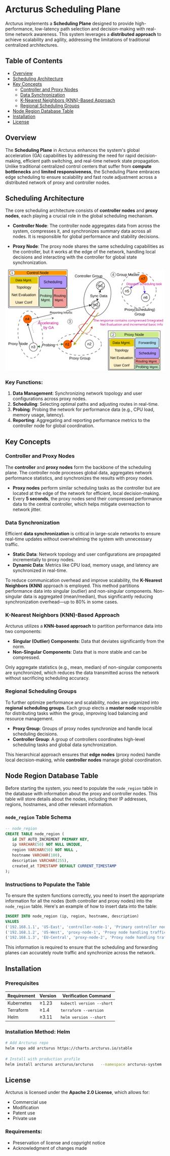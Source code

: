 
# Arcturus Scheduling Plane

Arcturus implements a **Scheduling Plane** designed to provide high-performance, low-latency path selection and decision-making with real-time network awareness. This system leverages a **distributed approach** to achieve scalability and agility, addressing the limitations of traditional centralized architectures.

## Table of Contents
- [Overview](#overview)
- [Scheduling Architecture](#scheduling-architecture)
- [Key Concepts](#key-concepts)
  - [Controller and Proxy Nodes](#controller-and-proxy-nodes)
  - [Data Synchronization](#data-synchronization)
  - [K-Nearest Neighbors (KNN)-Based Approach](#k-nearest-neighbors-knn-based-approach)
  - [Regional Scheduling Groups](#regional-scheduling-groups)
- [Node Region Database Table](#node-region-database-table)
- [Installation](#installation)
- [License](#license)

## Overview

The **Scheduling Plane** in Arcturus enhances the system's global acceleration (GA) capabilities by addressing the need for rapid decision-making, efficient path switching, and real-time network state propagation. Unlike traditional centralized control centers that suffer from **compute bottlenecks** and **limited responsiveness**, the Scheduling Plane embraces edge scheduling to ensure scalability and fast route adjustment across a distributed network of proxy and controller nodes.

## Scheduling Architecture

The core scheduling architecture consists of **controller nodes** and **proxy nodes**, each playing a crucial role in the global scheduling mechanism.

- **Controller Node**: The controller node aggregates data from across the system, compresses it, and synchronizes summary data across all nodes. It is responsible for global performance and stability decisions.
  
- **Proxy Node**: The proxy node shares the same scheduling capabilities as the controller, but it works at the edge of the network, handling local decisions and interacting with the controller for global state synchronization.

![Scheduling Architecture](assets/process.svg)

### Key Functions:
1. **Data Management**: Synchronizing network topology and user configurations across proxy nodes.
2. **Scheduling**: Selecting optimal paths and adjusting routes in real-time.
3. **Probing**: Probing the network for performance data (e.g., CPU load, memory usage, latency).
4. **Reporting**: Aggregating and reporting performance metrics to the controller node for global coordination.

## Key Concepts

### Controller and Proxy Nodes
The **controller** and **proxy nodes** form the backbone of the scheduling plane. The controller node processes global data, aggregates network performance statistics, and synchronizes the results with proxy nodes.

- **Proxy nodes** perform similar scheduling tasks as the controller but are located at the edge of the network for efficient, local decision-making.
- Every **5 seconds**, the proxy nodes send their compressed performance data to the central controller, which helps mitigate overreaction to network jitter.

### Data Synchronization
Efficient **data synchronization** is critical in large-scale networks to ensure real-time updates without overwhelming the system with unnecessary traffic.

- **Static Data**: Network topology and user configurations are propagated incrementally to proxy nodes.
- **Dynamic Data**: Metrics like CPU load, memory usage, and latency are synchronized in real-time.

To reduce communication overhead and improve scalability, the **K-Nearest Neighbors (KNN)** approach is employed. This method partitions performance data into singular (outlier) and non-singular components. Non-singular data is aggregated (mean/median), thus significantly reducing synchronization overhead—up to 80% in some cases.

### K-Nearest Neighbors (KNN)-Based Approach
Arcturus utilizes a **KNN-based approach** to partition performance data into two components:
- **Singular (Outlier) Components**: Data that deviates significantly from the norm.
- **Non-Singular Components**: Data that is more stable and can be compressed.

Only aggregate statistics (e.g., mean, median) of non-singular components are synchronized, which reduces the data transmitted across the network without sacrificing scheduling accuracy.

### Regional Scheduling Groups
To further optimize performance and scalability, nodes are organized into **regional scheduling groups**. Each group elects a **master node** responsible for distributing tasks within the group, improving load balancing and resource management.

- **Proxy Group**: Groups of proxy nodes synchronize and handle local scheduling decisions.
- **Controller Group**: A group of controllers coordinates high-level scheduling tasks and global data synchronization.

This hierarchical approach ensures that **edge nodes** (proxy nodes) handle local decision-making, while **controller nodes** manage global coordination.

## Node Region Database Table

Before starting the system, you need to populate the `node_region` table in the database with information about the proxy and controller nodes. This table will store details about the nodes, including their IP addresses, regions, hostnames, and other relevant information.

### `node_region` Table Schema

```sql
-- node_region
CREATE TABLE node_region (
   id INT AUTO_INCREMENT PRIMARY KEY,
   ip VARCHAR(50) NOT NULL UNIQUE,
   region VARCHAR(50) NOT NULL ,
   hostname VARCHAR(100),
   description VARCHAR(255),
   created_at TIMESTAMP DEFAULT CURRENT_TIMESTAMP
);
```

### Instructions to Populate the Table

To ensure the system functions correctly, you need to insert the appropriate information for all the nodes (both controller and proxy nodes) into the `node_region` table. Here's an example of how to insert data into the table:

```sql
INSERT INTO node_region (ip, region, hostname, description)
VALUES
('192.168.1.1', 'US-East', 'controller-node-1', 'Primary controller node for the US-East region'),
('192.168.1.2', 'US-West', 'proxy-node-1', 'Proxy node handling traffic for US-West'),
('192.168.1.3', 'EU-Central', 'proxy-node-2', 'Proxy node handling traffic for EU-Central');
```

This information is required to ensure that the scheduling and forwarding planes can accurately route traffic and synchronize across the network.

## Installation

### Prerequisites
| Requirement       | Version  | Verification Command       |
|-------------------|----------|----------------------------|
| Kubernetes        | ≥1.23    | `kubectl version --short`  |
| Terraform         | ≥1.4     | `terraform --version`       |
| Helm              | ≥3.11    | `helm version --short`      |

### Installation Method: Helm
```bash
# Add Arcturus repo
helm repo add arcturus https://charts.arcturus.io/stable

# Install with production profile
helm install arcturus arcturus/arcturus   --namespace arcturus-system   --create-namespace   --values https://raw.githubusercontent.com/your-repo/arcturus/main/config/production.yaml
```

## License
Arcturus is licensed under the **Apache 2.0 License**, which allows for:
- Commercial use
- Modification
- Patent use
- Private use

### Requirements:
- Preservation of license and copyright notice
- Acknowledgment of changes made
